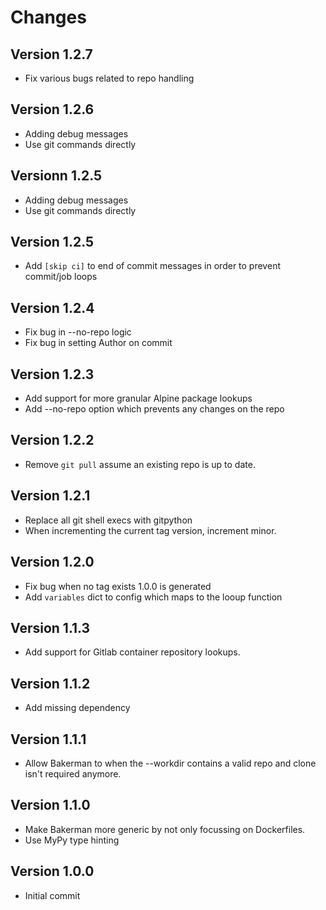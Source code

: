 # Changes

## Version 1.2.7

- Fix various bugs related to repo handling

## Version 1.2.6

- Adding debug messages
- Use git commands directly

## Versionn 1.2.5

- Adding debug messages
- Use git commands directly

## Version 1.2.5

- Add `[skip ci]` to end of commit messages in order to prevent commit/job loops

## Version 1.2.4

- Fix bug in --no-repo logic
- Fix bug in setting Author on commit

## Version 1.2.3

- Add support for more granular Alpine package lookups
- Add --no-repo option which prevents any changes on the repo

## Version 1.2.2

- Remove `git pull` assume an existing repo is up to date.

## Version 1.2.1

- Replace all git shell execs with gitpython
- When incrementing the current tag version, increment minor.

## Version 1.2.0

- Fix bug when no tag exists 1.0.0 is generated
- Add `variables` dict to config which maps to the looup function

## Version 1.1.3

- Add support for Gitlab container repository lookups.

## Version 1.1.2

- Add missing dependency

## Version 1.1.1

- Allow Bakerman to when the --workdir contains a valid repo and clone isn't
  required anymore.

## Version 1.1.0

- Make Bakerman more generic by not only focussing on Dockerfiles.
- Use MyPy type hinting

## Version 1.0.0

- Initial commit
